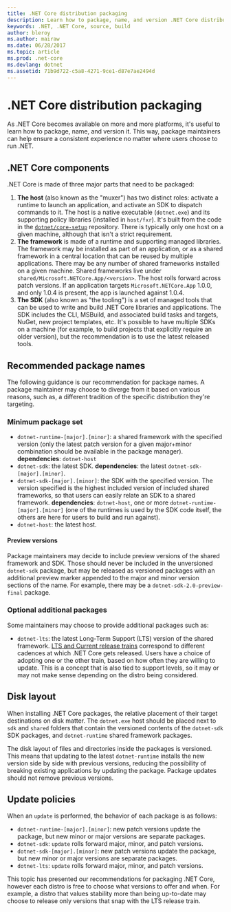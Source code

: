 ```yaml
---
title: .NET Core distribution packaging
description: Learn how to package, name, and version .NET Core distribution packages.
keywords: .NET, .NET Core, source, build
author: bleroy
ms.author: mairaw
ms.date: 06/28/2017
ms.topic: article
ms.prod: .net-core
ms.devlang: dotnet
ms.assetid: 71b9d722-c5a8-4271-9ce1-d87e7ae2494d
---
```


# .NET Core distribution packaging

As .NET Core becomes available on more and more platforms, it's useful to learn how to package, name, and version it. This way, package maintainers can help ensure a consistent experience no matter where users choose to run .NET.

## .NET Core components

.NET Core is made of three major parts that need to be packaged:

1. **The host** (also known as the "muxer") has two distinct roles: activate a runtime to launch an application, and activate an SDK to dispatch commands to it. The host is a native executable (`dotnet.exe`) and its supporting policy libraries (installed in `host/fxr`). It's built from the code in the [`dotnet/core-setup`](https://github.com/dotnet/core-setup/) repository. There is typically only one host on a given machine, although that isn't a strict requirement.
2. **The framework** is made of a runtime and supporting managed libraries. The framework may be installed as part of an application, or as a shared framework in a central location that can be reused by multiple applications. There may be any number of shared frameworks installed on a given machine. Shared frameworks live under `shared/Microsoft.NETCore.App/<version>`. The host rolls forward across patch versions. If an application targets `Microsoft.NETCore.App` 1.0.0, and only 1.0.4 is present, the app is launched against 1.0.4.
3. **The SDK** (also known as "the tooling") is a set of managed tools that can be used to write and build .NET Core libraries and applications. The SDK includes the CLI, MSBuild, and associated build tasks and targets, NuGet, new project templates, etc. It's possible to have multiple SDKs on a machine (for example, to build projects that explicitly require an older version), but the recommendation is to use the latest released tools.

## Recommended package names

The following guidance is our recommendation for package names. A package maintainer may choose to diverge from it based on various reasons, such as, a different tradition of the specific distribution they're targeting.

### Minimum package set

* `dotnet-runtime-[major].[minor]`: a shared framework with the specified version (only the latest patch version for a given major+minor combination should be available in the package manager). **dependencies**: `dotnet-host`
* `dotnet-sdk`: the latest SDK. **dependencies**: the latest `dotnet-sdk-[major].[minor]`.
* `dotnet-sdk-[major].[minor]`: the SDK with the specified version. The version specified is the highest included version of included shared frameworks, so that users can easily relate an SDK to a shared framework. **dependencies**: `dotnet-host`, one or more `dotnet-runtime-[major].[minor]` (one of the runtimes is used by the SDK code itself, the others are here for users to build and run against).
* `dotnet-host`: the latest host.

#### Preview versions

Package maintainers may decide to include preview versions of the shared framework and SDK. Those should never be included in the unversioned `dotnet-sdk` package, but may be released as versioned packages with an additional preview marker appended to the major and minor version sections of the name. For example, there may be a `dotnet-sdk-2.0-preview-final` package.

### Optional additional packages

Some maintainers may choose to provide additional packages such as:

* `dotnet-lts`: the latest Long-Term Support (LTS) version of the shared framework. [LTS and Current release trains](~/docs/core/versions/lts-current.md) correspond to different cadences at which .NET Core gets released. Users have a choice of adopting one or the other train, based on how often they are willing to update. This is a concept that is also tied to support levels, so it may or may not make sense depending on the distro being considered.

## Disk layout

When installing .NET Core packages, the relative placement of their target destinations on disk matter.
The `dotnet.exe` host should be placed next to `sdk` and `shared` folders that contain the versioned contents of the `dotnet-sdk` SDK packages, and `dotnet-runtime` shared framework packages.

The disk layout of files and directories inside the packages is versioned. This means that updating to the latest `dotnet-runtime` installs the new version side by side with previous versions, reducing the possibility of breaking existing applications by updating the package. Package updates should not remove previous versions.

## Update policies

When an `update` is performed, the behavior of each package is as follows:

* `dotnet-runtime-[major].[minor]`: new patch versions update the package, but new minor or major versions are separate packages.
* `dotnet-sdk`: `update` rolls forward major, minor, and patch versions.
* `dotnet-sdk-[major].[minor]`: new patch versions update the package, but new minor or major versions are separate packages.
* `dotnet-lts`: `update` rolls forward major, minor, and patch versions.

This topic has presented our recommendations for packaging .NET Core, however each distro is free to choose what versions to offer and when. For example, a distro that values stability more than being up-to-date may choose to release only versions that snap with the LTS release train.